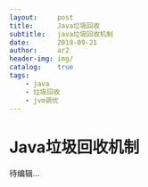 ```yaml
---
layout:     post
title:      Java垃圾回收
subtitle:   java垃圾回收机制
date:       2018-09-21
author:     ar2
header-img: img/
catalog: 	true
tags:
    - java
    - 垃圾回收
    - jvm调优
---
```

# Java垃圾回收机制

待编辑...